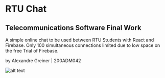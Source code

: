 # RTU Chat
## Telecommunications Software Final Work

A simple online chat to be used between RTU Students with React and Firebase. 
Only 100 simultaneous connections limited due to low space on the free Trial of Firebase.

by Alexandre Greiner | 200ADM042

![alt text](http://url/to/img.png)
